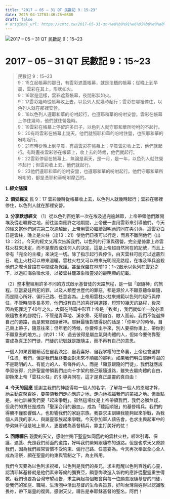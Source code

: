 ```yaml
---
title: "2017 – 05 – 31 QT 民數記 9：15~23"
date: 2025-04-12T03:46:25+0800
draft: false
# original_url: https://cmtc.tw/2017-05-31-qt-%e6%b0%91%e6%95%b8%e8%a8%98-9%ef%bc%9a1523
---
```


![2017 – 05 – 31 QT 民數記 9：15\~23](/images/qt.jpg   "2017 – 05 – 31 QT 民數記 9：15\~23")

# 2017 – 05 – 31 QT 民數記 9：15\~23

> 民數記 9：15\~23  
> 9：15立起帳幕的那日，有雲彩遮蓋帳幕，就是法櫃的帳幕；從晚上到早晨，雲彩在其上，形狀如火。  
> 9：16常是這樣，雲彩遮蓋帳幕，夜間形狀如火。  
> 9：17雲彩幾時從帳幕收上去，以色列人就幾時起行；雲彩在哪裡停住，以色列人就在那裡安營。  
> 9：18以色列人遵耶和華的吩咐起行，也遵耶和華的吩咐安營。雲彩在帳幕上停住幾時，他們就住營幾時。  
> 9：19雲彩在帳幕上停留許多日子，以色列人就守耶和華所吩咐的不起行。  
> 9：20有時雲彩在帳幕上幾天，他們就照耶和華的吩咐住營，也照耶和華的吩咐起行。  
> 9：21有時從晚上到早晨，有這雲彩在帳幕上；早晨雲彩收上去，他們就起行。有時晝夜雲彩停在帳幕上，收上去的時候，他們就起行。  
> 9：22雲彩停留在帳幕上，無論是兩天，是一月，是一年，以色列人就住營不起行；但雲彩收上去，他們就起行。  
> 9：23他們遵耶和華的吩咐安營，也遵耶和華的吩咐起行。他們守耶和華所吩咐的，都是憑耶和華吩咐摩西的。

**1. 經文誦讀**

**2. 領受經文**
民 9：17 雲彩幾時從帳幕收上去，以色列人就幾時起行；雲彩在哪裡停住，以色列人就在那裡安營。

**3. 分享默想經文**
（1）從以色列百姓第一次在埃及過完逾越節，上帝帶領他們離開埃及從走曠野之地，前往迦南應許之地期間，上帝便一直用雲彩來引導他們。今天的經文當他們過完第二次逾越節，上帝用雲彩繼續證明祂的同在與引導。這雲彩白日是雲柱，晚上是火柱（出13：21）使他們日夜可以行走，而且不離開他們（出13：22）。今天的經文又再次告訴我們，以色列的行軍與宿營，完全是倚靠上帝雲柱火柱來決定，而不是摩西或任何人的決定。這是上帝超自然同在的記號，而且上帝有「完全的主權」來決定一切。除了指示起行與停住，白天雲柱可能可以遮蔽烈日、晚上火柱可以帶來溫暖。雲柱火柱又可以帶來光明照亮路程，在埃及軍兵追殺他們之際也曾擋在中間成為保護。甚至保羅在林前10：1\~2啟示以色列在雲彩之下，以過紅海象徵水浸，以被雲柱籠罩象徵靈浸的最明顯的記載。

（2）整本聖經用許多不同的方式啟示基督徒的天路旅程，是一個「跟隨神」的旅程。亞當夏娃所犯的罪，以及人類歷世歷代的罪惡，都是源於人不願意聽命跟隨，而是隨心所好、偏行己路、任意妄為。上帝用雲柱火柱來規範以色列的起行與停住，不管時間多長多短，他們沒有自己的喜好與選擇，短短10幾天的路程，後來因為犯罪走了40年之久。大衛在詩篇中形容上帝是「牧者」，我們就如羊一般必須跟隨牧者的腳蹤行，不管是青草地、溪水旁、死蔭幽谷、敵人面前，我們不能選擇自己的道路，而是緊緊跟隨著神。耶穌最後對彼得說的話是：「你年少的時候，自己束上帶子，隨意往來；但年老的時候，你要伸出手來，別人要把你束上，帶你到不願意去的地方。」（約21：18）過去彼得是屬血氣與肉體的人，但如今要倚靠聖靈成為真正的門徒，門徒的記號就是跟隨主，而不再有自己的意思。

一個人如果要繼續活在自我決定、自我喜好、自我掌權的生命裏，上帝也會選擇「任憑」我們，但是我們至終要面對未來不順服的審判。如果我們明白耶穌呼召的不是聰明的人、有能力的人、有條件的人，而是「願意跟隨的門徒」，我們就應該學習彼得，允許聖靈帶領我們走向十字架的捨己跟隨道路，雖失去屬肉體的自由，卻換來上帝「雲柱火柱」的引導與同在，這才是真正屬靈的真自由！

**4. 今天的回應**
感謝主我們的神認得每一個人的名字，了解每一個人的恩賜才幹，祂主動召聚百姓，要帶領我們走向應許之地，走向祂祝福我們的蒙福之地。但重點是，神也訓練我們要「起來爭戰」。雖然這場仗是上帝帶領我們，我們必勝無疑，但我們的責任是成為「聖潔合用的器皿」，成為「聽話順服」的基督精兵。我們的得勝不僅影響個人，也影響我們的家庭宗族。我要求主訓練我能夠起來爭戰，為我個人與我的家人、與屬靈家族起來爭戰。今天參加軍人禱告會，也求主興起軍中的學弟妹不但是地上軍人，更要成為基督精兵，靠主打美好的仗！

**5. 回應禱告**
親愛的天父，感謝主賜下聖靈如同舊約的雲柱火柱，經常引導、保護、遮蓋、光照我們前面的道路，好叫我們緊緊跟隨祢的道路。但是也求天父原諒我們，因為我們經常習慣不受約束、偏行己路、任意妄為。今天再次奉獻全心全人成為活祭，願在聖靈的約束與管制之下，為主所用。

我們今天要為以色列求祝福，以色列是我們的長兄，求主甦醒以色列百姓的心靈，認清耶穌基督就是他們素來等候的彌賽亞，願意悔改進入新約的應許從聖靈重生得救。我們也要為台灣守望禱告，求主興起每個教會與每一位願意跟隨基督的門徒，從我們的家庭、職場、生活圈中活出基督的生命與旨意，好叫台灣百姓得以認識敬畏祢，帶下屬靈的復興。感謝天父，禱告是奉耶穌基督的聖名，阿們！
